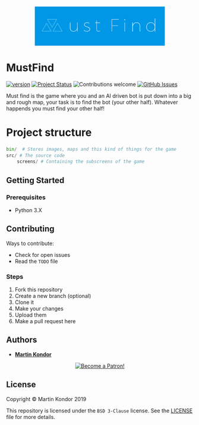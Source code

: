 <p align="center">
    <img src="bin/images/logo.png" width=350>
</p>

# MustFind

[![version](https://img.shields.io/badge/version-v0.1.0-red.svg)](https://github.com/MartinKondor/MustFind) [![Project Status](https://img.shields.io/badge/status-active-brightgreen.svg)](https://github.com/MartinKondor/MustFind) ![Contributions welcome](https://img.shields.io/badge/contributions-welcome-brightgreen.svg) [![GitHub Issues](https://img.shields.io/github/issues/MartinKondor/MustFind.svg)](https://github.com/MartinKondor/MustFind/issues)

Must find is the game where you and an AI driven bot is put down
into a big and rough map, your task is to find the bot (your other half).
Whatever happends you must find your other half!

# Project structure

```py
bin/  # Stores images, maps and this kind of things for the game
src/ # The source code
    screens/ # Containing the subscreens of the game
```

## Getting Started

### Prerequisites

* Python 3.X

## Contributing

Ways to contribute:

* Check for open issues
* Read the ```TODO``` file

### Steps

1. Fork this repository
2. Create a new branch (optional)
3. Clone it
4. Make your changes
5. Upload them
6. Make a pull request here

## Authors

* **[Martin Kondor](https://github.com/MartinKondor)**

<p align="center"><a href="https://www.patreon.com/bePatron?u=17006186" data-patreon-widget-type="become-patron-button"><img width="222" class="img-responsive" alt="Become a Patron!" title="Become a Patron!" src="https://martinkondor.github.io/img/become_a_patron_button.png"></a></p>

## License

Copyright &copy; Martin Kondor 2019

This repository is licensed under the ```BSD 3-Clause``` license.
See the [LICENSE](./LICENSE) file for more details.
